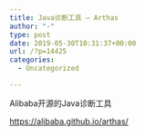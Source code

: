 ```yaml
---
title: Java诊断工具 – Arthas
author: "-"
type: post
date: 2019-05-30T10:31:37+00:00
url: /?p=14425
categories:
  - Uncategorized

---
```

Alibaba开源的Java诊断工具
  
https://alibaba.github.io/arthas/